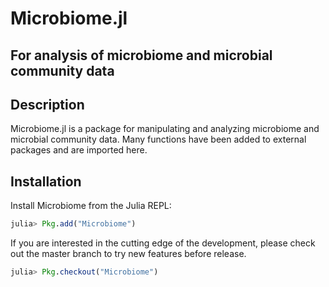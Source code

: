 # Microbiome.jl

## For analysis of microbiome and microbial community data

## Description

Microbiome.jl is a package for manipulating and analyzing
microbiome and microbial community data.
Many functions have been added to external packages
and are imported here.

## Installation

Install Microbiome from the Julia REPL:

```julia
julia> Pkg.add("Microbiome")
```

If you are interested in the cutting edge of the development, please check out
the master branch to try new features before release.

```julia
julia> Pkg.checkout("Microbiome")
```
